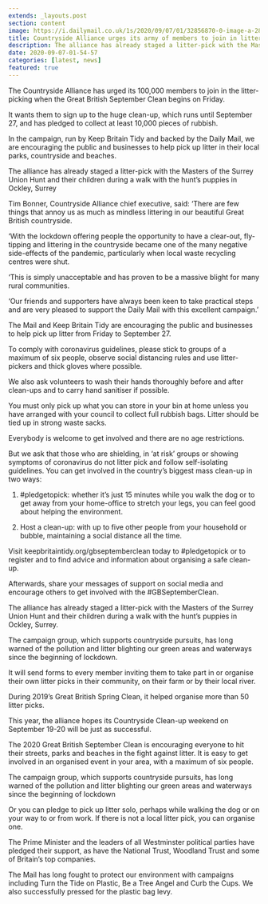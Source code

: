 ```yaml
---
extends: _layouts.post
section: content
image: https://i.dailymail.co.uk/1s/2020/09/07/01/32856870-0-image-a-28_1599438683374.jpg 
title: Countryside Alliance urges its army of members to join in litter-picking 
description: The alliance has already staged a litter-pick with the Masters of the Surrey Union Hunt and their children during a walk with the hunts puppies in Ockley, Surrey. 
date: 2020-09-07-01-54-57 
categories: [latest, news] 
featured: true 
--- 
```

The Countryside Alliance has urged its 100,000 members to join in the litter-picking when the Great British September Clean begins on Friday.

It wants them to sign up to the huge clean-up, which runs until September 27, and has pledged to collect at least 10,000 pieces of rubbish.

In the campaign, run by Keep Britain Tidy and backed by the Daily Mail, we are encouraging the public and businesses to help pick up litter in their local parks, countryside and beaches.

The alliance has already staged a litter-pick with the Masters of the Surrey Union Hunt and their children during a walk with the hunt’s puppies in Ockley, Surrey

Tim Bonner, Countryside Alliance chief executive, said: ‘There are few things that annoy us as much as mindless littering in our beautiful Great British countryside.

‘With the lockdown offering people the opportunity to have a clear-out, fly-tipping and littering in the countryside became one of the many negative side-effects of the pandemic, particularly when local waste recycling centres were shut.

‘This is simply unacceptable and has proven to be a massive blight for many rural communities.

‘Our friends and supporters have always been keen to take practical steps and are very pleased to support the Daily Mail with this excellent campaign.’

The Mail and Keep Britain Tidy are encouraging the public and businesses to help pick up litter from Friday to September 27.

To comply with coronavirus guidelines, please stick to groups of a maximum of six people, observe social distancing rules and use litter-pickers and thick gloves where possible.

We also ask volunteers to wash their hands thoroughly before and after clean-ups and to carry hand sanitiser if possible.

You must only pick up what you can store in your bin at home unless you have arranged with your council to collect full rubbish bags. Litter should be tied up in strong waste sacks.

Everybody is welcome to get involved and there are no age restrictions.

But we ask that those who are shielding, in ‘at risk’ groups or showing symptoms of coronavirus do not litter pick and follow self-isolating guidelines. You can get involved in the country’s biggest mass clean-up in two ways:

1) #pledgetopick: whether it’s just 15 minutes while you walk the dog or to get away from your home-office to stretch your legs, you can feel good about helping the environment.

2) Host a clean-up: with up to five other people from your household or bubble, maintaining a social distance all the time.

Visit keepbritaintidy.org/gbseptemberclean today to #pledgetopick or to register and to find advice and information about organising a safe clean-up.

Afterwards, share your messages of support on social media and encourage others to get involved with the #GBSeptemberClean.

The alliance has already staged a litter-pick with the Masters of the Surrey Union Hunt and their children during a walk with the hunt’s puppies in Ockley, Surrey.

The campaign group, which supports countryside pursuits, has long warned of the pollution and litter blighting our green areas and waterways since the beginning of lockdown.

It will send forms to every member inviting them to take part in or organise their own litter picks in their community, on their farm or by their local river.

During 2019’s Great British Spring Clean, it helped organise more than 50 litter picks. 

This year, the alliance hopes its Countryside Clean-up weekend on September 19-20 will be just as successful.

The 2020 Great British September Clean is encouraging everyone to hit their streets, parks and beaches in the fight against litter. It is easy to get involved in an organised event in your area, with a maximum of six people.

The campaign group, which supports countryside pursuits, has long warned of the pollution and litter blighting our green areas and waterways since the beginning of lockdown

Or you can pledge to pick up litter solo, perhaps while walking the dog or on your way to or from work. If there is not a local litter pick, you can organise one.

The Prime Minister and the leaders of all Westminster political parties have pledged their support, as have the National Trust, Woodland Trust and some of Britain’s top companies.

The Mail has long fought to protect our environment with campaigns including Turn the Tide on Plastic, Be a Tree Angel and Curb the Cups. We also successfully pressed for the plastic bag levy.

